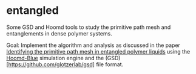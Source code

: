 # entangled
Some GSD and Hoomd tools to study the primitive path mesh and entanglements in dense polymer systems.

Goal:
Implement the algorithm and analysis as discussed in the paper [Identifying the primitive path mesh in entangled polymer liquids](https://onlinelibrary.wiley.com/doi/full/10.1002/polb.20384) using the [Hoomd-Blue](https://github.com/glotzerlab/hoomd-blue) simulation engine and the (GSD)[https://github.com/glotzerlab/gsd] file format.
